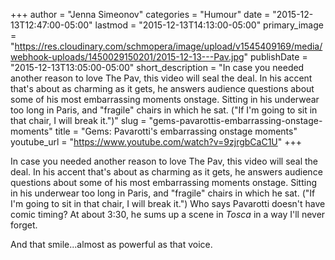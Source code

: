 +++
author = "Jenna Simeonov"
categories = "Humour"
date = "2015-12-13T12:47:00-05:00"
lastmod = "2015-12-13T14:13:00-05:00"
primary_image = "https://res.cloudinary.com/schmopera/image/upload/v1545409169/media/webhook-uploads/1450029150201/2015-12-13---Pav.jpg"
publishDate = "2015-12-13T13:05:00-05:00"
short_description = "In case you needed another reason to love The Pav, this video will seal the deal. In his accent that&#039;s about as charming as it gets, he answers audience questions about some of his most embarrassing moments onstage. Sitting in his underwear too long in Paris, and &quot;fragile&quot; chairs in which he sat. (&quot;If I&#039;m going to sit in that chair, I will break it.&quot;)"
slug = "gems-pavarottis-embarrassing-onstage-moments"
title = "Gems: Pavarotti&#039;s embarrassing onstage moments"
youtube_url = "https://www.youtube.com/watch?v=9zjrgbCaC1U"
+++

In case you needed another reason to love The Pav, this video will seal the deal. In his accent that's about as charming as it gets, he answers audience questions about some of his most embarrassing moments onstage. Sitting in his underwear too long in Paris, and "fragile" chairs in which he sat. ("If I'm going to sit in that chair, I will break it.") Who says Pavarotti doesn't have comic timing? At about 3:30, he sums up a scene in *Tosca* in a way I'll never forget.

And that smile...almost as powerful as that voice.
